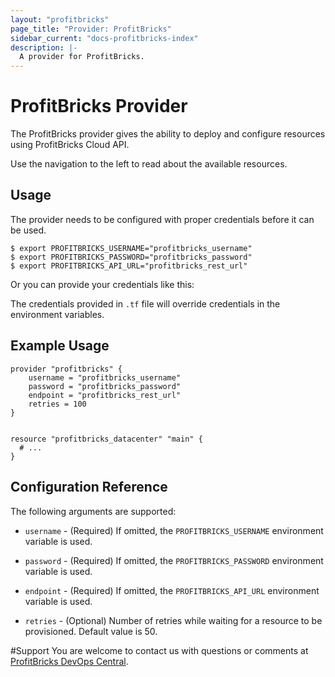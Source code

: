 ```yaml
---
layout: "profitbricks"
page_title: "Provider: ProfitBricks"
sidebar_current: "docs-profitbricks-index"
description: |-
  A provider for ProfitBricks.
---
```


# ProfitBricks Provider

The ProfitBricks provider gives the ability to deploy and configure resources using ProfitBricks Cloud API.

Use the navigation to the left to read about the available resources.


## Usage

The provider needs to be configured with proper credentials before it can be used.


```
$ export PROFITBRICKS_USERNAME="profitbricks_username" 
$ export PROFITBRICKS_PASSWORD="profitbricks_password"
$ export PROFITBRICKS_API_URL="profitbricks_rest_url"
```

Or you can provide your credentials like this:


The credentials provided in `.tf` file will override credentials in the environment variables.

## Example Usage


```
provider "profitbricks" {
    username = "profitbricks_username"
    password = "profitbricks_password"
    endpoint = "profitbricks_rest_url"
    retries = 100
}


resource "profitbricks_datacenter" "main" {
  # ...
}   
```


## Configuration Reference 

The following arguments are supported:

* `username` - (Required) If omitted, the `PROFITBRICKS_USERNAME` environment variable is used.
    
* `password` - (Required) If omitted, the `PROFITBRICKS_PASSWORD` environment variable is used.

* `endpoint` - (Required) If omitted, the `PROFITBRICKS_API_URL` environment variable is used.

* `retries` - (Optional) Number of retries while waiting for a resource to be provisioned. Default value is 50.

    
#Support
You are welcome to contact us with questions or comments at [ProfitBricks DevOps Central](https://devops.profitbricks.com/).